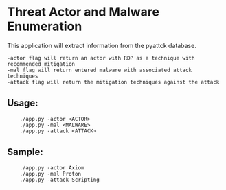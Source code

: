 # Threat Actor and Malware Enumeration

This application will extract information from the pyattck database.

    -actor flag will return an actor with RDP as a technique with recommended mitigation
    -mal flag will return entered malware with associated attack techniques
    -attack flag will return the mitigation techniques against the attack


## Usage:
        ./app.py -actor <ACTOR>
        ./app.py -mal <MALWARE>
        ./app.py -attack <ATTACK>

## Sample:
        ./app.py -actor Axiom
        ./app.py -mal Proton
        ./app.py -attack Scripting



